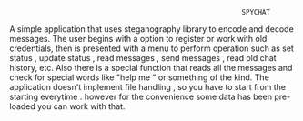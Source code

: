                                                              SPYCHAT
 A simple application that uses steganography library to encode and decode messages. 
 The user begins with a option to register or work with old credentials,
 then is presented with a menu to perform operation such as set status , 
 update status , read messages , send messages , read old chat history, etc. 
 Also there is a special function that reads all the messages and check for special words like "help me " or something of the kind. 
 The application doesn't implement file handling , so you have to start from the starting everytime .
 however for the convenience some data has been pre-loaded you can work with that.                                                              
